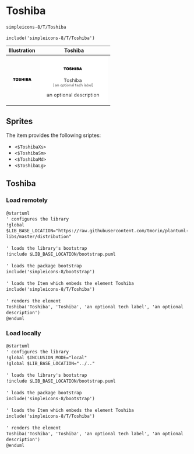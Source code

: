 # Toshiba


```text
simpleicons-8/T/Toshiba
```

```text
include('simpleicons-8/T/Toshiba')
```



| Illustration | Toshiba |
| :---: | :---: |
| ![illustration for Illustration](../../simpleicons-8/T/Toshiba.png) | ![illustration for Toshiba](../../simpleicons-8/T/Toshiba.Local.png) |



## Sprites
The item provides the following sriptes:

- `<$ToshibaXs>`
- `<$ToshibaSm>`
- `<$ToshibaMd>`
- `<$ToshibaLg>`





## Toshiba

### Load remotely
```plantuml
@startuml
' configures the library
!global $LIB_BASE_LOCATION="https://raw.githubusercontent.com/tmorin/plantuml-libs/master/distribution"

' loads the library's bootstrap
!include $LIB_BASE_LOCATION/bootstrap.puml

' loads the package bootstrap
include('simpleicons-8/bootstrap')

' loads the Item which embeds the element Toshiba
include('simpleicons-8/T/Toshiba')

' renders the element
Toshiba('Toshiba', 'Toshiba', 'an optional tech label', 'an optional description')
@enduml
```

### Load locally
```plantuml
@startuml
' configures the library
!global $INCLUSION_MODE="local"
!global $LIB_BASE_LOCATION="../.."

' loads the library's bootstrap
!include $LIB_BASE_LOCATION/bootstrap.puml

' loads the package bootstrap
include('simpleicons-8/bootstrap')

' loads the Item which embeds the element Toshiba
include('simpleicons-8/T/Toshiba')

' renders the element
Toshiba('Toshiba', 'Toshiba', 'an optional tech label', 'an optional description')
@enduml
```

